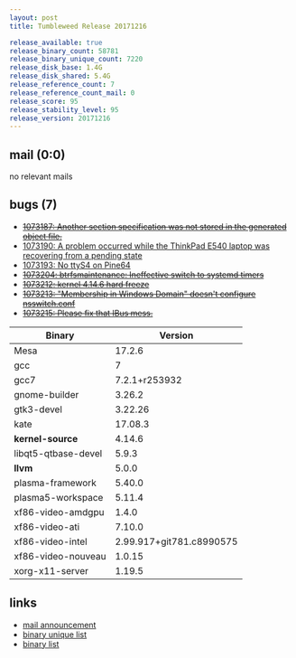 ```yaml
---
layout: post
title: Tumbleweed Release 20171216

release_available: true
release_binary_count: 58781
release_binary_unique_count: 7220
release_disk_base: 1.4G
release_disk_shared: 5.4G
release_reference_count: 7
release_reference_count_mail: 0
release_score: 95
release_stability_level: 95
release_version: 20171216
---
```


## mail (0:0)

no relevant mails

## bugs (7)

<!--more-->

- ~~[1073187: Another section specification was not stored in the generated object file.](https://bugzilla.opensuse.org/show_bug.cgi?id=1073187)~~
- [1073190: A problem occurred while the ThinkPad E540 laptop was recovering from a pending state](https://bugzilla.opensuse.org/show_bug.cgi?id=1073190)
- [1073193: No ttyS4 on Pine64](https://bugzilla.opensuse.org/show_bug.cgi?id=1073193)
- ~~[1073204: btrfsmaintenance: Ineffective switch to systemd timers](https://bugzilla.opensuse.org/show_bug.cgi?id=1073204)~~
- ~~[1073212: kernel 4.14.6 hard freeze](https://bugzilla.opensuse.org/show_bug.cgi?id=1073212)~~
- ~~[1073213: "Membership in Windows Domain" doesn't configure nsswitch.conf](https://bugzilla.opensuse.org/show_bug.cgi?id=1073213)~~
- ~~[1073215: Please fix that IBus mess.](https://bugzilla.opensuse.org/show_bug.cgi?id=1073215)~~

Binary | Version
--- | ---
Mesa | 17.2.6
gcc | 7
gcc7 | 7.2.1+r253932
gnome-builder | 3.26.2
gtk3-devel | 3.22.26
kate | 17.08.3
**kernel-source** | 4.14.6
libqt5-qtbase-devel | 5.9.3
**llvm** | 5.0.0
plasma-framework | 5.40.0
plasma5-workspace | 5.11.4
xf86-video-amdgpu | 1.4.0
xf86-video-ati | 7.10.0
xf86-video-intel | 2.99.917+git781.c8990575
xf86-video-nouveau | 1.0.15
xorg-x11-server | 1.19.5

## links

- [mail announcement](https://lists.opensuse.org/opensuse-factory/2017-12/msg00265.html)
- [binary unique list](http://download.tumbleweed.boombatower.com/20171216/rpm.unique.list)
- [binary list](http://download.tumbleweed.boombatower.com/20171216/rpm.list)
